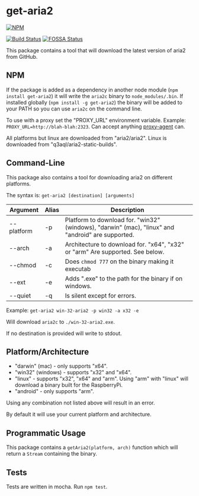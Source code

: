 # get-aria2

[![NPM](https://nodei.co/npm/get-aria2.png)](https://nodei.co/npm/get-aria2/)

[![Build Status](https://travis-ci.org/znetstar/get-aria2.svg?branch=master)](https://travis-ci.org/znetstar/get-aria2) [![FOSSA Status](https://app.fossa.io/api/projects/git%2Bgithub.com%2Fznetstar%2Fget-aria2.svg?type=shield)](https://app.fossa.io/projects/git%2Bgithub.com%2Fznetstar%2Fget-aria2?ref=badge_shield)


This package contains a tool that will download the latest version of aria2 from GitHub.

## NPM

If the package is added as a dependency in another node module (`npm install get-aria2`) it will write the `aria2c` binary to `node_modules/.bin`. If installed globally (`npm install -g get-aria2`) the binary will be added to your PATH so you can use `aria2c` on the command line.

To use with a proxy set the "PROXY_URL" environment variable. Example: `PROXY_URL=http://blah-blah:2323`. Can accept anything [proxy-agent](https://bit.ly/2Qz8vSj) can.

All platforms but linux are downloaded from "aria2/aria2".
Linux is downloaded from "q3aql/aria2-static-builds".

## Command-Line

This package also contains a tool for downloading aria2 on different platforms. 

The syntax is: `get-aria2 [destination] [arguments]`

| Argument   | Alias | Description                                                                                       |
|------------|-------|---------------------------------------------------------------------------------------------------|
| --platform | -p    | Platform to download for. "win32" (windows), "darwin" (mac), "linux" and "android" are supported. |
| --arch     | -a    | Architecture to download for. "x64", "x32" or "arm" Are supported. See below.                     |
| --chmod    | -c    | Does `chmod 777` on the binary making it executab                                                 |
| --ext      | -e    | Adds ".exe" to the path for the binary if on windows.                                             |
| --quiet    | -q    | Is silent except for errors.                                                                      |

Example: `get-aria2 win-32-aria2 -p win32 -a x32 -e`

Will download `aria2c` to `./win-32-aria2.exe`.

If no destination is provided will write to stdout.

## Platform/Architecture

* "darwin" (mac) - only supports "x64".
* "win32" (windows) - supports "x32" and "x64".
* "linux" - supports "x32", "x64" and "arm". Using "arm" with "linux" will download a binary built for the RaspberryPi.
* "android" - only supports "arm".

Using any combination not listed above will result in an error.

By default it will use your current platform and architecture.

## Programmatic Usage

This package contains a `getAria2(platform, arch)` function which will return a `Stream` containing the binary.

## Tests

Tests are written in mocha. Run `npm test`.